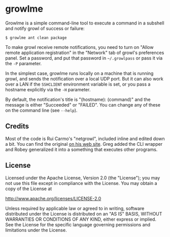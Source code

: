 growlme
=======

Growlme is a simple command-line tool to execute a command in a subshell and notify growl of success
or failure:

    $ growlme ant clean package

To make growl receive remote notifications, you need to turn on "Allow remote application
registration" in the "Network" tab of growl's preferences panel. Set a password, and put that
password in `~/.growlpass` or pass it via the `-P` parameter.

In the simplest case, growlme runs locally on a machine that is running growl, and sends the
notification over a local UDP port. But it can also work over a LAN if the `SSHCLIENT` environment
variable is set, or you pass a hostname explicitly via the `-H` parameter.

By default, the notification's title is "(hostname): (command)" and the message is either
"Succeeded" or "FAILED". You can change any of these on the command line (see `--help`).

Credits
-------

Most of the code is Rui Carmo's "netgrowl", included inline and edited down a bit. You can find the
original [on his web site](http://the.taoofmac.com/space/Projects/netgrowl). Greg added the CLI
wrapper and Robey generalized it into a something that executes other programs.

License
-------

Licensed under the Apache License, Version 2.0 (the "License"); you may not
use this file except in compliance with the License. You may obtain a copy
of the License at

  http://www.apache.org/licenses/LICENSE-2.0

Unless required by applicable law or agreed to in writing, software
distributed under the License is distributed on an "AS IS" BASIS, WITHOUT
WARRANTIES OR CONDITIONS OF ANY KIND, either express or implied. See the
License for the specific language governing permissions and limitations
under the License.

